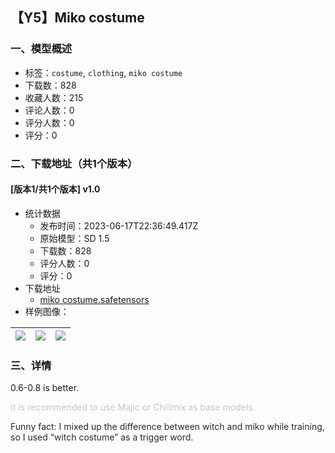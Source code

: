 ## 【Y5】Miko costume
### 一、模型概述

- 标签：`costume`, `clothing`, `miko costume`
- 下载数：828
- 收藏人数：215
- 评论人数：0
- 评分人数：0
- 评分：0

### 二、下载地址（共1个版本）

#### [版本1/共1个版本] v1.0

- 统计数据
  - 发布时间：2023-06-17T22:36:49.417Z
  - 原始模型：SD 1.5
  - 下载数：828
  - 评分人数：0
  - 评分：0
- 下载地址
  - [miko costume.safetensors](https://civitai.com/api/download/models/98249)
- 样例图像：

| <img src="https://image.civitai.com/xG1nkqKTMzGDvpLrqFT7WA/7800809f-ded1-4488-875d-6e14f6e06c93/width=450/1185566.jpeg" /> | <img src="https://image.civitai.com/xG1nkqKTMzGDvpLrqFT7WA/8af476f8-f26b-4654-a3a0-824a1cabea4b/width=450/1185565.jpeg" /> | <img src="https://image.civitai.com/xG1nkqKTMzGDvpLrqFT7WA/10aac4ce-aa41-4059-a507-ebbe1c166b9a/width=450/1185564.jpeg" /> |
| ---- | ---- | ---- |


### 三、详情
<p>0.6-0.8 is better.</p><p></p><p><span style="color:rgb(203, 198, 192)">It is recommended to use Majic or Chillmix as base models.</span></p><p><span style="color:rgb(36, 41, 47)">Funny fact: I mixed up the difference between witch and miko while training, so I used “witch costume” as a trigger word.</span></p>